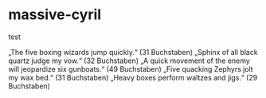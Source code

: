 massive-cyril
=============

test


„The five boxing wizards jump quickly.“ (31 Buchstaben)
 „Sphinx of all black quartz judge my vow.“ (32 Buchstaben)
 „A quick movement of the enemy will jeopardize six gunboats.“ (49 Buchstaben)
 „Five quacking Zephyrs jolt my wax bed.“ (31 Buchstaben)
 „Heavy boxes perform waltzes and jigs.“ (29 Buchstaben)
